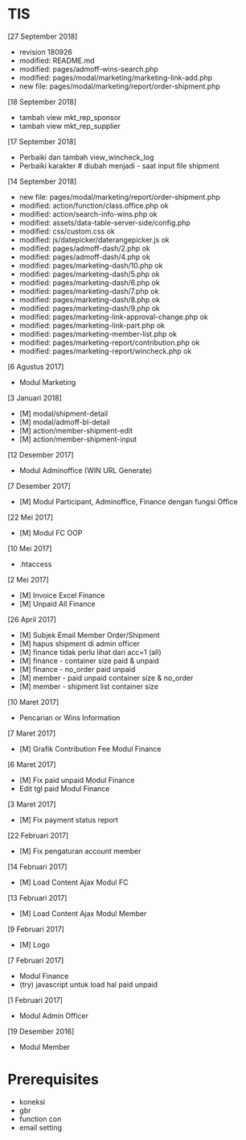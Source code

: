 # TIS

[27 September 2018]
+ revision 180926
+ modified:   README.md
+ modified:   pages/admoff-wins-search.php
+ modified:   pages/modal/marketing/marketing-link-add.php
+ new file:   pages/modal/marketing/report/order-shipment.php

[18 September 2018]
+ tambah view mkt_rep_sponsor
+ tambah view mkt_rep_supplier

[17 September 2018]
+ Perbaiki dan tambah view_wincheck_log
+ Perbaiki karakter # diubah menjadi - saat input file shipment

[14 September 2018]
+ new file:   pages/modal/marketing/report/order-shipment.php
+ modified:   action/function/class.office.php ok
+ modified:   action/search-info-wins.php ok
+ modified:   assets/data-table-server-side/config.php
+ modified:   css/custom.css ok
+ modified:   js/datepicker/daterangepicker.js ok
+ modified:   pages/admoff-dash/2.php ok
+ modified:   pages/admoff-dash/4.php ok
+ modified:   pages/marketing-dash/10.php ok
+ modified:   pages/marketing-dash/5.php ok
+ modified:   pages/marketing-dash/6.php ok
+ modified:   pages/marketing-dash/7.php ok
+ modified:   pages/marketing-dash/8.php ok
+ modified:   pages/marketing-dash/9.php ok
+ modified:   pages/marketing-link-approval-change.php ok
+ modified:   pages/marketing-link-part.php ok
+ modified:   pages/marketing-member-list.php ok
+ modified:   pages/marketing-report/contribution.php ok
+ modified:   pages/marketing-report/wincheck.php ok

[6 Agustus 2017]
+ Modul Marketing

[3 Januari 2018]
 + [M] modal/shipment-detail
 + [M] modal/admoff-bl-detail
 + [M] action/member-shipment-edit
 + [M] action/member-shipment-input

[12 Desember 2017]
 + Modul Adminoffice (WIN URL Generate)

[7 Desember 2017]
 + [M] Modul Participant, Adminoffice, Finance dengan fungsi Office

[22 Mei 2017]
 + [M] Modul FC OOP

[10 Mei 2017]
+ .htaccess

[2 Mei 2017]
 + [M] Invoice Excel Finance
 + [M] Unpaid All Finance

[26 April 2017]
 + [M] Subjek Email Member Order/Shipment
 + [M] hapus shipment di admin officer
 + [M] finance tidak perlu lihat dari acc=1 (all)
 + [M] finance - container size paid & unpaid
 + [M] finance - no_order paid unpaid
 + [M] member - paid unpaid container size & no_order
 + [M] member - shipment list container size

[10 Maret 2017]
+ Pencarian or Wins Information

[7 Maret 2017]
 + [M] Grafik Contribution Fee Modul Finance

[6 Maret 2017]
 + [M] Fix paid unpaid Modul Finance
+ Edit tgl paid Modul Finance

[3 Maret 2017]
 + [M] Fix payment status report

[22 Februari 2017]
 + [M] Fix pengaturan account member

[14 Februari 2017]
 + [M] Load Content Ajax Modul FC

[13 Februari 2017]
 + [M] Load Content Ajax Modul Member

[9 Februari 2017]
 + [M] Logo

[7 Februari 2017]
+ Modul Finance
+ (try) javascript untuk load hal paid unpaid

[1 Februari 2017]
+ Modul Admin Officer

[19 Desember 2016]
+ Modul Member


# Prerequisites
- koneksi
- gbr
- function con
- email setting
